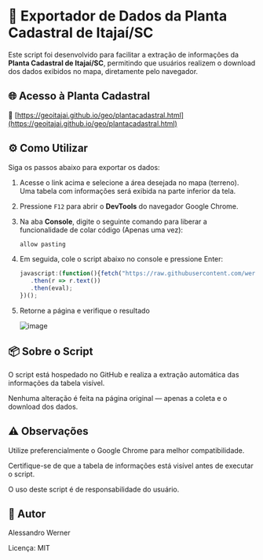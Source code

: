 # 📍 Exportador de Dados da Planta Cadastral de Itajaí/SC

 Este script foi desenvolvido para facilitar a extração de informações da **Planta Cadastral de Itajaí/SC**, permitindo que usuários realizem o download dos dados exibidos no mapa, diretamente pelo navegador.


## 🌐 Acesso à Planta Cadastral

  🔗 [https://geoitajai.github.io/geo/plantacadastral.html](https://geoitajai.github.io/geo/plantacadastral.html)


## ⚙️ Como Utilizar

 Siga os passos abaixo para exportar os dados:

  1. Acesse o link acima e selecione a área desejada no mapa (terreno). Uma tabela com informações será exibida na parte inferior da tela.
   
  2. Pressione `F12` para abrir o **DevTools** do navegador Google Chrome.

  3. Na aba **Console**, digite o seguinte comando para liberar a funcionalidade de colar código (Apenas uma vez):

     ```javascript
     allow pasting

  4. Em seguida, cole o script abaixo no console e pressione Enter:

     ```javascript
     javascript:(function(){fetch("https://raw.githubusercontent.com/werneralessandro/chrome-export-geoitajai/refs/heads/main/chrome_export.js")
        .then(r => r.text())
        .then(eval);
     })();
  5. Retorne a página e verifique o resultado

     ![image](https://github.com/user-attachments/assets/261ffb69-d474-4a18-8288-3680e09fe63b)

## 📦 Sobre o Script

 O script está hospedado no GitHub e realiza a extração automática das informações da tabela visível.
 
 Nenhuma alteração é feita na página original — apenas a coleta e o download dos dados.

## ⚠️ Observações

 Utilize preferencialmente o Google Chrome para melhor compatibilidade.

 Certifique-se de que a tabela de informações está visível antes de executar o script.

 O uso deste script é de responsabilidade do usuário.

## 👤 Autor

 Alessandro Werner
 
 Licença: MIT
